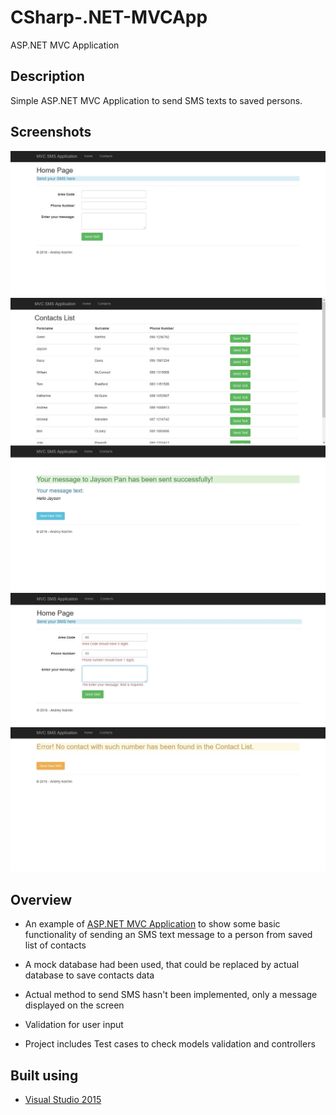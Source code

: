# CSharp-.NET-MVCApp
ASP.NET MVC Application
## Description
Simple ASP.NET MVC Application to send SMS texts to saved persons.
## Screenshots
![Main page](Images/main_page.jpg "Start page")
![Contacts list](Images/sample_contacts_list.jpg "List of sample contacts")
![Message sent](Images/message_sent.jpg "Text message sent: no actual SMS functionality was implemented, only a message")
![Input validation](Images/input_validation.jpg "Input validation: fields not empty, number contains digits")
![Error](Images/error_no_contact.jpg "Error page: contact not found")

## Overview
- An example of [ASP.NET MVC Application](https://www.asp.net/mvc) to show some basic functionality of sending an SMS text message to a person from saved list of contacts

- A mock database had been used, that could be replaced by actual database to save contacts data

- Actual method to send SMS hasn't been implemented, only a message displayed on the screen

- Validation for user input

- Project includes Test cases to check models validation and controllers

## Built using
* [Visual Studio 2015](https://www.visualstudio.com/)

